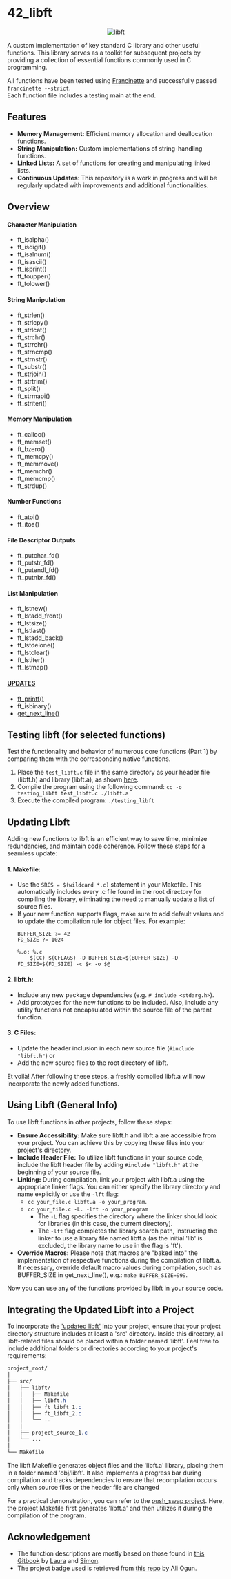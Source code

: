 # 42_libft
<p align="center">
    <img src="https://github.com/alx-sch/42_libft/assets/134595144/bce87494-3c97-4028-ab66-83a48190603d" alt="libft" />
</p>

A custom implementation of key standard C library and other useful functions. This library serves as a toolkit for subsequent projects by providing a collection of essential functions commonly used in C programming.

All functions have been tested using [Francinette](https://github.com/xicodomingues/francinette) and successfully passed `francinette --strict`.  
Each function file includes a testing main at the end.

## Features

- **Memory Management:** Efficient memory allocation and deallocation functions.
- **String Manipulation:** Custom implementations of string-handling functions.
- **Linked Lists:** A set of functions for creating and manipulating linked lists.
- **Continuous Updates**: This repository is a work in progress and will be regularly updated with improvements and additional functionalities.

## Overview

#### **Character Manipulation**
- ft_isalpha()
- ft_isdigit()
- ft_isalnum()
- ft_isascii()
- ft_isprint()
- ft_toupper()
- ft_tolower()

#### **String Manipulation**
- ft_strlen()
- ft_strlcpy()
- ft_strlcat()
- ft_strchr()
- ft_strrchr()
- ft_strncmp()
- ft_strnstr()
- ft_substr()
- ft_strjoin()
- ft_strtrim()
- ft_split()
- ft_strmapi()
- ft_striteri()
  
#### **Memory Manipulation**
- ft_calloc()
- ft_memset()
- ft_bzero()
- ft_memcpy()
- ft_memmove()
- ft_memchr()
- ft_memcmp()
- ft_strdup()
  
#### **Number Functions**
- ft_atoi()
- ft_itoa()

#### **File Descriptor Outputs**
- ft_putchar_fd()
- ft_putstr_fd()
- ft_putendl_fd()
- ft_putnbr_fd()

#### **List Manipulation**
- ft_lstnew()
- ft_lstadd_front()
- ft_lstsize()
- ft_lstlast()
- ft_lstadd_back()
- ft_lstdelone()
- ft_lstclear()
- ft_lstiter()
- ft_lstmap()

#### **[UPDATES](https://github.com/alx-sch/42_libft/tree/main/updated_libft)**
- [ft_printf()](https://github.com/alx-sch/42_printf)
- ft_isbinary()
- [get_next_line()](https://github.com/alx-sch/42_get_next_line)

## Testing libft (for selected functions)

Test the functionality and behavior of numerous core functions (Part 1) by comparing them with the corresponding native functions.

1. Place the `test_libft.c` file in the same directory as your header file (libft.h) and library (libft.a), as shown [here](https://github.com/alx-sch/42_libft/tree/main/testing_libft).
2. Compile the program using the following command: `cc -o testing_libft test_libft.c ./libft.a`
3. Execute the compiled program: `./testing_libft`

## Updating Libft
Adding new functions to libft is an efficient way to save time, minimize redundancies, and maintain code coherence. Follow these steps for a seamless update:  

#### **1. Makefile:** 
- Use the `SRCS = $(wildcard *.c)` statement in your Makefile. This automatically includes every .c file found in the root directory for compiling the library, eliminating the need to manually update a list of source files.
- If your new function supports flags, make sure to add default values and to update the compilation rule for object files. For example: 
    ```
    BUFFER_SIZE ?= 42
    FD_SIZE ?= 1024

    %.o: %.c
	    $(CC) $(CFLAGS) -D BUFFER_SIZE=$(BUFFER_SIZE) -D FD_SIZE=$(FD_SIZE) -c $< -o $@
    ```
#### **2. libft.h:** 
- Include any new package dependencies (e.g. `# include <stdarg.h>`).
- Add prototypes for the new functions to be included. Also, include any utility functions not encapsulated within the source file of the parent function.

#### **3. C Files:**  
- Update the header inclusion in each new source file (`#include "libft.h"`) or
- Add the new source files to the root directory of libft.

Et voilà! After following these steps, a freshly compiled libft.a will now incorporate the newly added functions.

## Using Libft (General Info)
To use libft functions in other projects, follow these steps:
- **Ensure Accessibility:** Make sure libft.h and libft.a are accessible from your project. You can achieve this by copying these files into your project's directory.
- **Include Header File:** To utilize libft functions in your source code, include the libft header file by adding `#include "libft.h"` at the beginning of your source file.
- **Linking:** During compilation, link your project with libft.a using the appropriate linker flags. You can either specify the library directory and name explicitly or use the `-lft` flag:
	- `cc your_file.c libft.a -o your_program`. 
	- `cc your_file.c -L. -lft -o your_program`
		- The `-L` flag specifies the directory where the linker should look for libraries (in this case, the current directory).  
   		- The `-lft` flag completes the library search path, instructing the linker to use a library file named libft.a (as the initial 'lib' is excluded, the library name to use in the flag is 'ft').
- **Override Macros:** Please note that macros are "baked into" the implementation of respective functions during the compilation of libft.a. If necessary, override default macro values during compilation, such as BUFFER_SIZE in get_next_line(), e.g.: `make BUFFER_SIZE=999`.

Now you can use any of the functions provided by libft in your source code.

## Integrating the Updated Libft into a Project
To incorporate the ['updated libft'](https://github.com/alx-sch/42_libft/tree/main/updated_libft) into your project, ensure that your project directory structure includes at least a 'src' directory. Inside this directory, all libft-related files should be placed within a folder named 'libft'. Feel free to include additional folders or directories according to your project's requirements:
```css
project_root/
│
├── src/
│   ├── libft/
│   │   ├── Makefile
│   │   ├── libft.h
│   │   ├── ft_libft_1.c
│   │   ├── ft_libft_2.c
│   │	└── ..
│   │
│   ├── project_source_1.c
│   └── ...
│ 
└── Makefile
```
The libft Makefile generates object files and the 'libft.a' library, placing them in a folder named 'obj/libft'. It also implements a progress bar during compilation and tracks dependencies to ensure that recompilation occurs only when source files or the header file are changed

For a practical demonstration, you can refer to the [push_swap project](https://github.com/alx-sch/42_push_swap). 
 Here, the project Makefile first generates 'libft.a' and then utilizes it during the compilation of the program.



## Acknowledgement
- The function descriptions are mostly based on those found in [this Gitbook](https://42-cursus.gitbook.io/guide/rank-00/libft) by [Laura](https://github.com/TheBrisly) and [Simon](https://github.com/Laendrun).
- The project badge used is retrieved from [this repo](https://github.com/ayogun/42-project-badges) by Ali Ogun.
